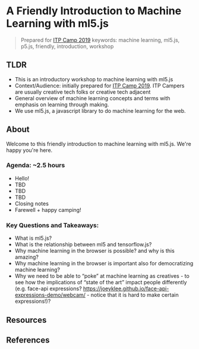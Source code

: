 # A Friendly Introduction to Machine Learning with ml5.js
> Prepared for [ITP Camp 2019](https://itp.nyu.edu/camp2019/)
> keywords: machine learning, ml5.js, p5.js, friendly, introduction, workshop


## TLDR
* This is an introductory workshop to machine learning with ml5.js
* Context/Audience: initially prepared for [ITP Camp 2019](https://itp.nyu.edu/camp2019/). ITP Campers are usually creative tech folks or creative tech adjacent
* General overview of machine learning concepts and terms with emphasis on learning through making.
* We use ml5.js, a javascript library to do machine learning for the web. 

## About

Welcome to this friendly introduction to machine learning with ml5.js. We're happy you're here.

### Agenda: ~2.5 hours

+ Hello!
+ TBD
+ TBD
+ TBD
+ Closing notes
+ Farewell + happy camping!

### Key Questions and Takeaways:
+ What is ml5.js?
+ What is the relationship between ml5 and tensorflow.js?
+ Why machine learning in the browser is possible? and why is this amazing?
+ Why machine learning in the browser is important also for democratizing machine learning?
+ Why we need to be able to “poke” at machine learning as creatives - to see how the implications of “state of the art” impact people differently (e.g. face-api expressions? https://joeyklee.github.io/face-api-expressions-demo/webcam/ - notice that it is hard to make certain expressions!)?


## Resources


## References

